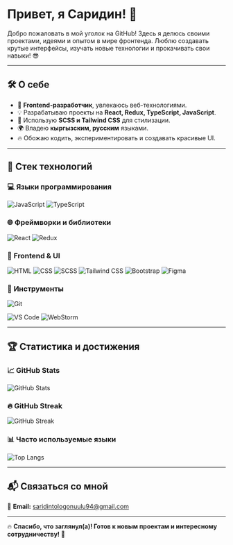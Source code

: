 <h1 align="left">Привет, я Саридин! 🚀</h1>
<p align="left">
  Добро пожаловать в мой уголок на GitHub! Здесь я делюсь своими проектами, идеями и опытом в мире фронтенда.  
  Люблю создавать крутые интерфейсы, изучать новые технологии и прокачивать свои навыки! 😎  
</p>

---

## 🛠️ О себе
- 🎯 **Frontend-разработчик**, увлекаюсь веб-технологиями.
- 💡 Разрабатываю проекты на **React, Redux, TypeScript, JavaScript**.
- 🎨 Использую **SCSS и Tailwind CSS** для стилизации.
- 🌍 Владею **кыргызским, русским** языками.
- 🔥 Обожаю кодить, экспериментировать и создавать красивые UI.

---

## 🚀 Стек технологий

### 💻 **Языки программирования**
![JavaScript](https://img.shields.io/badge/-JavaScript-F7DF1E?style=flat&logo=javascript&logoColor=black)
![TypeScript](https://img.shields.io/badge/-TypeScript-3178C6?style=flat&logo=typescript&logoColor=white)

### 🌐 **Фреймворки и библиотеки**
![React](https://img.shields.io/badge/-React-61DAFB?style=flat&logo=react&logoColor=black)
![Redux](https://img.shields.io/badge/-Redux-764ABC?style=flat&logo=redux&logoColor=white)

### 🎨 **Frontend & UI**
![HTML](https://img.shields.io/badge/-HTML5-E34F26?style=flat&logo=html5&logoColor=white)
![CSS](https://img.shields.io/badge/-CSS3-1572B6?style=flat&logo=css3&logoColor=white)
![SCSS](https://img.shields.io/badge/-SCSS-CC6699?style=flat&logo=sass&logoColor=white)
![Tailwind CSS](https://img.shields.io/badge/-Tailwind%20CSS-38B2AC?style=flat&logo=tailwind-css&logoColor=white)
![Bootstrap](https://img.shields.io/badge/-Bootstrap-7952B3?style=flat&logo=bootstrap&logoColor=white)
![Figma](https://img.shields.io/badge/-Figma-F24E1E?style=flat&logo=figma&logoColor=white)

### 🔧 **Инструменты**
![Git](https://img.shields.io/badge/-Git-F05032?style=flat&logo=git&logoColor=white)
<!-- ![Postman](https://img.shields.io/badge/-Postman-FF6C37?style=flat&logo=postman&logoColor=white) -->
![VS Code](https://img.shields.io/badge/-VSCode-0078D4?style=flat&logo=visualstudiocode&logoColor=white)
![WebStorm](https://img.shields.io/badge/-WebStorm-000000?style=flat&logo=webstorm&logoColor=white)

---

## 🏆 Статистика и достижения

### 📈 **GitHub Stats**
![GitHub Stats](https://github-readme-stats.vercel.app/api?username=Adilet72&show_icons=true&count_private=true&theme=tokyonight)

### 🔥 **GitHub Streak**
![GitHub Streak](https://github-readme-streak-stats.herokuapp.com/?user=Adilet72&theme=tokyonight)

### 📊 **Часто используемые языки**
![Top Langs](https://github-readme-stats.vercel.app/api/top-langs/?username=Adilet72&langs_count=10&theme=tokyonight)

---

## 📬 Связаться со мной
📧 **Email:** [saridintologonuulu94@gmail.com](mailto:saridintologonuulu94@gmail.com)

---

🔥 **Спасибо, что заглянул(а)! Готов к новым проектам и интересному сотрудничеству! 🚀**

